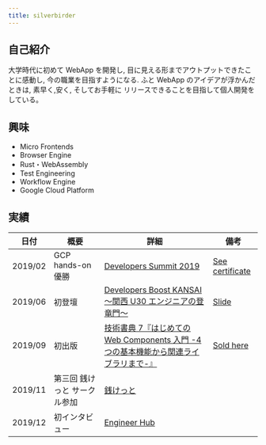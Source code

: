 ```yaml
---
title: silverbirder
---
```


## 自己紹介

大学時代に初めて WebApp を開発し, 目に見える形までアウトプットできたことに感動し, 今の職業を目指すようになる. ふと WebApp のアイデアが浮かんだときは, 素早く,安く, そしてお手軽に リリースできることを目指して個人開発をしている。

## 興味

- Micro Frontends
- Browser Engine
- Rust・WebAssembly
- Test Engineering
- Workflow Engine
- Google Cloud Platform

## 実績

| 日付    | 概要                         | 詳細                                                                                                                                                | 備考                                                                                                                                             |
| ------- | ---------------------------- | --------------------------------------------------------------------------------------------------------------------------------------------------- | ------------------------------------------------------------------------------------------------------------------------------------------------ |
| 2019/02 | GCP hands-on 優勝            | [Developers Summit 2019](https://event.shoeisha.jp/devsumi/20190214/session/2015/)                                                                  | [See certificate](https://res.cloudinary.com/silverbirder/image/upload/v1551278903/Accomplish%C2%ADments/developers_summit_2019_gcp_handson.jpg) |
| 2019/06 | 初登壇                       | [Developers Boost KANSAI ～関西 U30 エンジニアの登竜門～](https://event.shoeisha.jp/devboost/20190615/timetable#tt1810)                             | [Slide](https://www.slideshare.net/monotaro-itd-pr/ss-150331504)                                                                                 |
| 2019/09 | 初出版                       | [技術書典 7『はじめての Web Components 入門 -4 つの基本機能から関連ライブラリまで-』](https://techbookfest.org/event/tbf07/circle/5117648689954816) | [Sold here](https://www.amazon.co.jp/dp/B08CY2QCFV/)                                                                                             |
| 2019/11 | 第三回 銭けっと サークル参加 | [銭けっと](https://zeniket.jimdofree.com/)                                                                                                          |                                                                                                                                                  |
| 2019/12 | 初インタビュー               | [Engineer Hub](https://employment.en-japan.com/engineerhub/entry/2019/12/19/103000)                                                                 |                                                                                                                                                  |
